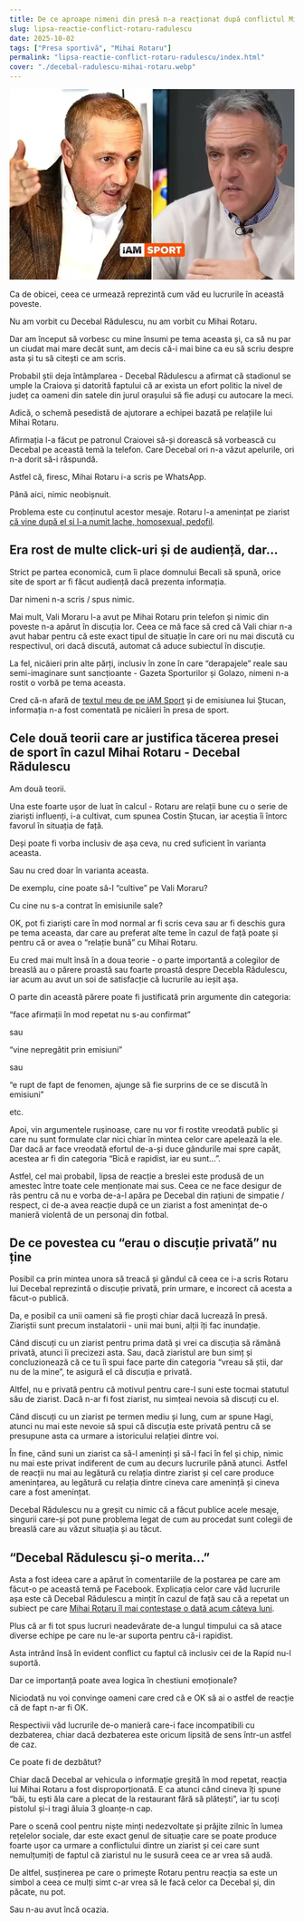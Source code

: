 ```yaml
---
title: De ce aproape nimeni din presă n-a reacționat după conflictul Mihai Rotaru - Decebal Rădulescu
slug: lipsa-reactie-conflict-rotaru-radulescu
date: 2025-10-02
tags: ["Presa sportivă", "Mihai Rotaru"]
permalink: "lipsa-reactie-conflict-rotaru-radulescu/index.html"
cover: "./decebal-radulescu-mihai-rotaru.webp"
---
```

![Mihai Rotaru și Decebal Rădulescu, într-un conflict cu amenințări grave](decebal-radulescu-mihai-rotaru.webp)

Ca de obicei, ceea ce urmează reprezintă cum văd eu lucrurile în această poveste.

Nu am vorbit cu Decebal Rădulescu, nu am vorbit cu Mihai Rotaru.

Dar am început să vorbesc cu mine însumi pe tema aceasta și, ca să nu par un ciudat mai mare decât sunt, am decis că-i mai bine ca eu să scriu despre asta și tu să citești ce am scris.

Probabil știi deja întâmplarea - Decebal Rădulescu a afirmat că stadionul se umple la Craiova și datorită faptului că ar exista un efort politic la nivel de județ ca oameni din satele din jurul orașului să fie aduși cu autocare la meci.

Adică, o schemă pesedistă de ajutorare a echipei bazată pe relațiile lui Mihai Rotaru.

Afirmația l-a făcut pe patronul Craiovei să-și dorească să vorbească cu  Decebal pe această temă la telefon. Care Decebal ori n-a văzut apelurile, ori n-a dorit să-i răspundă. 

Astfel că, firesc, Mihai Rotaru i-a scris pe WhatsApp.

Până aici, nimic neobișnuit. 

Problema este cu conținutul acestor mesaje. Rotaru l-a amenințat  pe ziarist [că vine după el și l-a numit lache, homosexual, pedofil](https://iamsport.ro/fotbal/diverse/mesaje-scandaloase-date-de-patronul-craiovei-mihai-rotaru-jurnalistului-decebal-radulescu-dupa-emisiune-vin-dup-tine-ba-l-id39370.html).

## Era rost de multe click-uri și de audiență, dar...

Strict pe partea economică, cum îi place domnului Becali să spună, orice site de sport ar fi făcut audiență dacă prezenta informația. 

Dar nimeni n-a scris / spus nimic. 

Mai mult, Vali Moraru l-a avut pe Mihai Rotaru prin telefon și nimic din poveste n-a apărut în discuția lor. Ceea ce mă face să cred că Vali chiar n-a avut habar pentru că este exact tipul de situație în care ori nu mai discută cu respectivul, ori dacă discută, automat că aduce subiectul în discuție. 

La fel, nicăieri prin alte părți, inclusiv în zone în care “derapajele” reale sau semi-imaginare sunt sancțioante - Gazeta Sporturilor și Golazo, nimeni n-a rostit o vorbă pe tema aceasta. 

Cred că-n afară de [textul meu de pe iAM Sport](https://iamsport.ro/editorial/titlul-craiovei-lui-rotaru-in-anul-caderii-craiovei-lui-mititelu-stefan-beldie-stie-de-ce-universitatea-e-disperata-sa-devina-campioana-asa-se-justifica-si-reactia-deplorabila-la-adresa-lui-radulescu-id39542.html) și de emisiunea lui Ștucan, informația n-a fost comentată pe nicăieri în presa de sport.

## Cele două teorii care ar justifica tăcerea presei de sport în cazul Mihai Rotaru - Decebal Rădulescu

Am două teorii. 

Una este foarte ușor de luat în calcul - Rotaru are relații bune  cu o serie de ziariști influenți, i-a cultivat, cum spunea Costin Ștucan, iar aceștia îi întorc favorul în situația de față.

Deși poate fi vorba inclusiv de așa ceva, nu cred suficient în varianta aceasta. 

Sau nu cred doar în varianta aceasta.

De exemplu, cine poate să-l “cultive” pe Vali Moraru? 

Cu cine nu s-a contrat în emisiunile sale? 

OK, pot fi ziariști care în mod normal ar fi scris ceva sau ar fi deschis gura pe tema aceasta, dar care au preferat alte teme în cazul de față poate și pentru că or avea o “relație bună” cu Mihai Rotaru.

Eu cred mai mult însă în a doua teorie - o parte importantă a colegilor de breaslă au o părere proastă sau foarte proastă despre Decebla Rădulescu, iar acum au avut un soi de satisfacție că lucrurile au ieșit așa.

O parte din această părere poate fi justificată prin argumente din categoria:

“face afirmații în mod repetat nu s-au confirmat” 

sau 

“vine nepregătit prin emisiuni” 

sau 

“e rupt de fapt de fenomen, ajunge să fie surprins de ce se discută în emisiuni” 

etc. 

Apoi, vin argumentele rușinoase, care nu vor fi rostite vreodată public și care nu sunt formulate clar nici chiar în mintea celor care apelează la ele. Dar dacă ar face vreodată efortul de-a-și duce gândurile mai spre capăt, acestea ar fi din categoria “Bică e rapidist, iar eu sunt...”. 

Astfel, cel mai probabil, lipsa de reacție a breslei este produsă de un amestec între toate cele menționate mai sus. Ceea ce ne face desigur de râs pentru că nu e vorba de-a-l apăra pe Decebal din rațiuni de simpatie / respect, ci de-a avea reacție după ce un ziarist a fost amenințat de-o manieră violentă de un personaj din fotbal. 

## De ce povestea cu “erau o discuție privată” nu ține

Posibil ca prin mintea unora să treacă și gândul că ceea ce i-a scris Rotaru lui Decebal reprezintă o discuție privată, prin urmare, e incorect că acesta a făcut-o publică.

Da, e posibil ca unii oameni să fie proști chiar dacă lucrează în presă. Ziariștii sunt precum instalatorii - unii mai buni, alții îți fac inundație.

Când discuți cu un ziarist pentru prima dată și vrei ca discuția să rămână privată, atunci îi precizezi asta. Sau, dacă ziaristul are bun simț și concluzionează că ce tu îi spui face parte din categoria “vreau să știi, dar nu de la mine”, te asigură el că discuția e privată. 

Altfel, nu e privată pentru că motivul pentru care-l suni este tocmai statutul său de ziarist. Dacă n-ar fi fost ziarist, nu simțeai nevoia să discuți cu el.

Când discuți cu un ziarist pe termen mediu și lung, cum ar spune  Hagi, atunci nu mai este nevoie să spui că discuția este privată pentru că se presupune asta ca urmare a istoricului relației dintre voi.

În fine, când suni un ziarist ca să-l ameninți și să-l faci în fel și chip, nimic nu mai este privat indiferent de cum au decurs lucrurile până atunci. Astfel de reacții nu mai au legătură cu relația dintre ziarist și cel care produce amenințarea, au legătură cu relația dintre cineva care amenință și cineva care a fost amenințat. 

Decebal Rădulescu nu a greșit cu nimic că a făcut publice acele mesaje, singurii care-și pot pune problema legat de cum au procedat sunt colegii de breaslă care au văzut situația și au tăcut. 

## “Decebal Rădulescu și-o merita...”

Asta a fost ideea care a apărut în comentariile de la postarea pe care am făcut-o pe această temă pe Facebook. Explicația celor care văd lucrurile așa este că Decebal Rădulescu a mințit în cazul de față sau că a repetat un subiect pe care [Mihai Rotaru îl mai contestase o dată acum câteva luni](https://www.prosport.ro/fotbal-intern/superliga/asa-a-fost-scandalul-dintre-mihai-rotaru-si-decebal-radulescu-in-direct-la-tv-rapidist-frustrat-a-mintit-19884507).

Plus că ar fi tot spus lucruri neadevărate de-a lungul timpului ca să atace diverse echipe pe care nu le-ar suporta pentru că-i rapidist. 

Asta intrând însă în evident conflict cu faptul că inclusiv cei de la Rapid nu-l suportă.

Dar ce importanță poate avea logica în chestiuni emoționale?

Niciodată nu voi convinge oameni care cred că e OK să ai o astfel de reacție că de fapt n-ar fi OK.

Respectivii văd lucrurile de-o manieră care-i face incompatibili cu dezbaterea, chiar dacă dezbaterea este oricum lipsită de sens într-un astfel de caz. 

Ce poate fi de dezbătut?

Chiar dacă Decebal ar vehicula o informație greșită în mod repetat, reacția lui Mihai Rotaru a fost disproporționată. E ca atunci când cineva îți spune “băi, tu ești ăla care a plecat de la restaurant fără să plătești”, iar tu scoți pistolul și-i tragi ăluia 3 gloanțe-n cap.

Pare o scenă cool pentru niște minți nedezvoltate și prăjite zilnic în lumea rețelelor sociale, dar este exact genul de situație care se poate produce foarte ușor ca urmare a conflictului dintre un ziarist și cei care sunt nemulțumiți de faptul că ziaristul nu le susură ceea ce ar vrea să audă.

De altfel, susținerea pe care o primește Rotaru pentru reacția sa este un simbol a ceea ce mulți simt c-ar vrea să le facă celor ca Decebal și, din păcate, nu pot. 

Sau n-au avut încă ocazia.